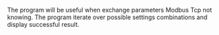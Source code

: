 The program will be useful when exchange parameters Modbus Tcp not knowing. The program iterate over possible settings combinations and display successful result.
